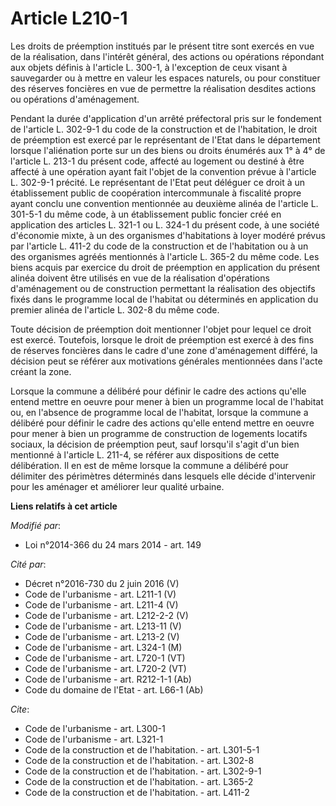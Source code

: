 # Article L210-1

Les droits de préemption institués par le présent titre sont exercés en vue de la réalisation, dans l'intérêt général, des
actions ou opérations répondant aux objets définis à l'article L. 300-1, à l'exception de ceux visant à sauvegarder ou à
mettre en valeur les espaces naturels, ou pour constituer des réserves foncières en vue de permettre la réalisation desdites
actions ou opérations d'aménagement.

Pendant la durée d'application d'un arrêté préfectoral pris sur le fondement de l'article L. 302-9-1 du code de la
construction et de l'habitation, le droit de préemption est exercé par le représentant de l'Etat dans le département lorsque
l'aliénation porte sur un des biens ou droits énumérés aux 1° à 4° de l'article L. 213-1 du présent code, affecté au logement
ou destiné à être affecté à une opération ayant fait l'objet de la convention prévue à l'article L. 302-9-1 précité. Le
représentant de l'Etat peut déléguer ce droit à un établissement public de coopération intercommunale à fiscalité propre
ayant conclu une convention mentionnée au deuxième alinéa de l'article L. 301-5-1 du même code, à un établissement public
foncier créé en application des articles L. 321-1 ou L. 324-1 du présent code, à une société d'économie mixte, à un des
organismes d'habitations à loyer modéré prévus par l'article L. 411-2 du code de la construction et de l'habitation ou à un
des organismes agréés mentionnés à l'article L. 365-2 du même code. Les biens acquis par exercice du droit de préemption en
application du présent alinéa doivent être utilisés en vue de la réalisation d'opérations d'aménagement ou de construction
permettant la réalisation des objectifs fixés dans le programme local de l'habitat ou déterminés en application du premier
alinéa de l'article L. 302-8 du même code.

Toute décision de préemption doit mentionner l'objet pour lequel ce droit est exercé. Toutefois, lorsque le droit de
préemption est exercé à des fins de réserves foncières dans le cadre d'une zone d'aménagement différé, la décision peut se
référer aux motivations générales mentionnées dans l'acte créant la zone.

Lorsque la commune a délibéré pour définir le cadre des actions qu'elle entend mettre en oeuvre pour mener à bien un
programme local de l'habitat ou, en l'absence de programme local de l'habitat, lorsque la commune a délibéré pour définir le
cadre des actions qu'elle entend mettre en oeuvre pour mener à bien un programme de construction de logements locatifs
sociaux, la décision de préemption peut, sauf lorsqu'il s'agit d'un bien mentionné à l'article L. 211-4, se référer aux
dispositions de cette délibération. Il en est de même lorsque la commune a délibéré pour délimiter des périmètres déterminés
dans lesquels elle décide d'intervenir pour les aménager et améliorer leur qualité urbaine.

**Liens relatifs à cet article**

_Modifié par_:

  - Loi n°2014-366 du 24 mars 2014 - art. 149

_Cité par_:

  - Décret n°2016-730 du 2 juin 2016 (V)
  - Code de l'urbanisme - art. L211-1 (V)
  - Code de l'urbanisme - art. L211-4 (V)
  - Code de l'urbanisme - art. L212-2-2 (V)
  - Code de l'urbanisme - art. L213-11 (V)
  - Code de l'urbanisme - art. L213-2 (V)
  - Code de l'urbanisme - art. L324-1 (M)
  - Code de l'urbanisme - art. L720-1 (VT)
  - Code de l'urbanisme - art. L720-2 (VT)
  - Code de l'urbanisme - art. R212-1-1 (Ab)
  - Code du domaine de l'Etat - art. L66-1 (Ab)

_Cite_:

  - Code de l'urbanisme - art. L300-1
  - Code de l'urbanisme - art. L321-1
  - Code de la construction et de l'habitation. - art. L301-5-1
  - Code de la construction et de l'habitation. - art. L302-8
  - Code de la construction et de l'habitation. - art. L302-9-1
  - Code de la construction et de l'habitation. - art. L365-2
  - Code de la construction et de l'habitation. - art. L411-2
